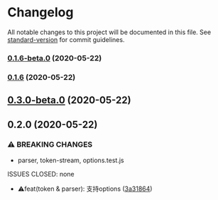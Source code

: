 # Changelog

All notable changes to this project will be documented in this file. See [standard-version](https://github.com/conventional-changelog/standard-version) for commit guidelines.

### [0.1.6-beta.0](http://gitlab.alibaba-inc.com/wb-yzw695400/ceval/compare/v0.3.0-beta.0...v0.1.6-beta.0) (2020-05-22)

### [0.1.6](http://gitlab.alibaba-inc.com/wb-yzw695400/ceval/compare/v0.3.0-beta.0...v0.1.6) (2020-05-22)

## [0.3.0-beta.0](http://gitlab.alibaba-inc.com/wb-yzw695400/ceval/compare/v0.2.0...v0.3.0-beta.0) (2020-05-22)

## 0.2.0 (2020-05-22)


### ⚠ BREAKING CHANGES

* parser, token-stream, options.test.js

ISSUES CLOSED:  none

* ⚠️feat(token & parser): 支持options ([3a31864](http://gitlab.alibaba-inc.com/wb-yzw695400/ceval/commit/3a318649c75a9f4cbac8a8f353d550407715fd3f))
